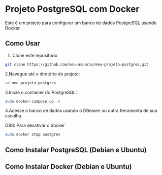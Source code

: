 # Projeto PostgreSQL com Docker

Este é um projeto para configurar um banco de dados PostgreSQL usando Docker.

## Como Usar

1. Clone este repositório:

 ```bash
 git clone https://github.com/seu-usuario/meu-projeto-postgres.git
```


2.Navegue até o diretório do projeto:

```bash
cd meu-projeto-postgres
```


3.Inicie o container do PostgreSQL:

```bash
sudo docker-compose up -d
```

4.Acesse o banco de dados usando o DBeaver ou outra ferramenta de sua escolha.


OBS: Para desativar o docker 

```bash
sudo docker stop postgres
```

## Como Instalar PostgreSQL (Debian e Ubuntu)

## Como Instalar Docker (Debian e Ubuntu)

